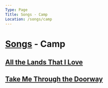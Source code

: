 ```yaml
---
Type: Page
Title: Songs - Camp
Location: /songs/camp
---
```


# [Songs](/songs) - Camp
## [All the Lands That I Love](/songs/camp/all-the-lands-that-i-love)
## [Take Me Through the Doorway](/songs/camp/take-me-through-the-doorway)
